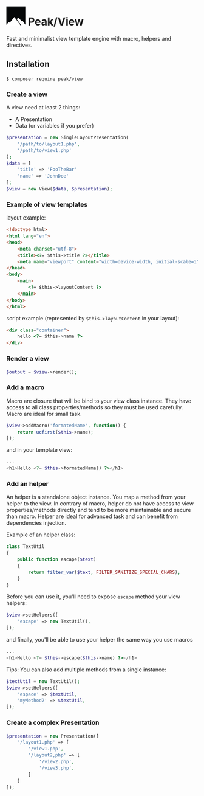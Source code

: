 # <img src="https://raw.githubusercontent.com/peakphp/art/master/logo-clean-50x50.png" alt="Peak"> Peak/View

Fast and minimalist view template engine with macro, helpers and directives.

## Installation

```
$ composer require peak/view
```

### Create a view

A view need at least 2 things:

 - A Presentation
 - Data (or variables if you prefer)
 
```php
$presentation = new SingleLayoutPresentation(
    '/path/to/layout1.php', 
    '/path/to/view1.php'
);
$data = [
    'title' => 'FooTheBar'
    'name' => 'JohnDoe'
];
$view = new View($data, $presentation);
```

### Example of view templates

layout example:
```html
<!doctype html>
<html lang="en">
<head>
    <meta charset="utf-8">
    <title><?= $this->title ?></title>
    <meta name="viewport" content="width=device-width, initial-scale=1">
</head>
<body>
    <main>
        <?= $this->layoutContent ?>
    </main>
</body>
</html>
```

script example (represented by ```$this->layoutContent``` in your layout):
```html
<div class="container">
    hello <?= $this->name ?>
</div>
```



### Render a view

```php
$output = $view->render();
```

### Add a macro
Macro are closure that will be bind to your view class instance. They have access to all class properties/methods so they must be used carefully. Macro are ideal for small task. 

```php
$view->addMacro('formatedName', function() {
    return ucfirst($this->name);
});
```

and in your template view:
```php
...
<h1>Hello <?= $this->formatedName() ?></h1>
```

### Add an helper
An helper is a standalone object instance. You map a method from your helper to the view. In contrary of macro, helper do not have access to view properties/methods directly and tend to be more maintainable and secure than macro. Helper are ideal for advanced task and can benefit from dependencies injection.

Example of an helper class:
```php
class TextUtil
{
    public function escape($text)
    {
        return filter_var($text, FILTER_SANITIZE_SPECIAL_CHARS);
    }
}
```

Before you can use it, you'll need to expose ``escape`` method your view helpers:
```php
$view->setHelpers([
    'escape' => new TextUtil(),
]);
```

and finally, you'll be able to use your helper the same way you use macros
```php
...
<h1>Hello <?= $this->escape($this->name) ?></h1>
```


Tips: You can also add multiple methods from a single instance:
```php
$textUtil = new TextUtil();
$view->setHelpers([
    'espace' => $textUtil,
    'myMethod2' => $textUtil,
]);
```

### Create a complex Presentation 
```php
$presentation = new Presentation([
    '/layout1.php' => [
        '/view1.php',
        '/layout2,php' => [
            '/view2.php',
            '/view3.php',
        ]
    ]
]);
```